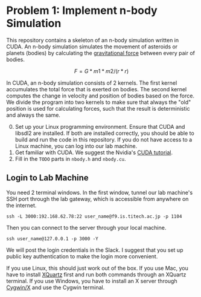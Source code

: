 # Problem 1: Implement n-body Simulation
This repository contains a skeleton of an n-body simulation written in CUDA. An n-body simulation simulates the movement of asteroids or planets (bodies) by calculating the [gravitational force](https://en.wikipedia.org/wiki/Gravity#Newton's_theory_of_gravitation) between every pair of bodies.

```math
F = G * m1 * m2 / (r * r)
```

In CUDA, an n-body simulation consists of 2 kernels. The first kernel accumulates the total force that is exerted on bodies. The second kernel computes the change in velocity and position of bodies based on the force. We divide the program into two kernels to make sure that always the "old" position is used for calculating forces, such that the result is deterministic and always the same.

0. Set up your Linux programming environment. Ensure that CUDA and libsdl2 are installed. If both are installed correctly, you should be able to build and run the code in this repository. If you do not have access to a Linux machine, you can log into our lab machine.
1. Get familiar with CUDA. We suggest the Nvidia's [CUDA tutorial](https://devblogs.nvidia.com/even-easier-introduction-cuda/).
2. Fill in the `TODO` parts in `nbody.h` and `nbody.cu`.


## Login to Lab Machine
You need 2 terminal windows. In the first window, tunnel our lab machine's SSH port through the lab gateway, which is accessible from anywhere on the internet.

```
ssh -L 3000:192.168.62.78:22 user_name@f9.is.titech.ac.jp -p 1104
```

Then you can connect to the server through your local machine.

```
ssh user_name@127.0.0.1 -p 3000 -Y
```

We will post the login credentials in the Slack. I suggest that you set up public key authentication to make the login more convenient.

If you use Linux, this should just work out of the box. If you use Mac, you have to install [XQuartz](https://www.xquartz.org/) first and run both commands through an XQuartz terminal. If you use Windows, you have to install an X server through [Cygwin/X](http://x.cygwin.com/) and use the Cygwin terminal.
